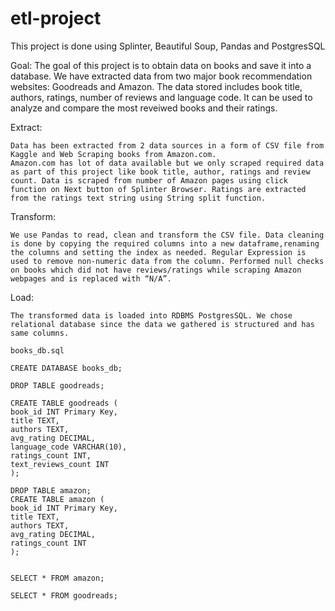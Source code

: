 # etl-project
This project is done using Splinter, Beautiful Soup, Pandas and PostgresSQL


Goal: The goal of this project is to obtain data on books and save it into a database. We have extracted data from two major book              recommendation websites: Goodreads and Amazon. The data stored includes book title, authors, ratings, number of reviews and              language code. It can be used to analyze and compare the most reveiwed books and their ratings.


Extract: 

    Data has been extracted from 2 data sources in a form of CSV file from Kaggle and Web Scraping books from Amazon.com.
    Amazon.com has lot of data available but we only scraped required data as part of this project like book title, author, ratings and review count. Data is scraped from number of Amazon pages using click function on Next button of Splinter Browser. Ratings are extracted from the ratings text string using String split function.


Transform:
    
    We use Pandas to read, clean and transform the CSV file. Data cleaning is done by copying the required columns into a new dataframe,renaming the columns and setting the index as needed. Regular Expression is used to remove non-numeric data from the column. Performed null checks on books which did not have reviews/ratings while scraping Amazon webpages and is replaced with “N/A”. 

Load:

    The transformed data is loaded into RDBMS PostgresSQL. We chose relational database since the data we gathered is structured and has same columns. 

    books_db.sql

    CREATE DATABASE books_db;

    DROP TABLE goodreads;
    
    CREATE TABLE goodreads (
	book_id INT Primary Key,
	title TEXT,
	authors TEXT,
	avg_rating DECIMAL,
	language_code VARCHAR(10),
	ratings_count INT,
	text_reviews_count INT
    );

    DROP TABLE amazon;
    CREATE TABLE amazon (
	book_id INT Primary Key,
    title TEXT,
	authors TEXT,
	avg_rating DECIMAL,
	ratings_count INT
	);


    SELECT * FROM amazon;

    SELECT * FROM goodreads;  

